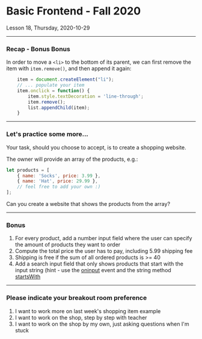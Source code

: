 <!-- .slide: id="lesson18" -->

# Basic Frontend - Fall 2020

Lesson 18, Thursday, 2020-10-29

---

### Recap - Bonus Bonus

In order to move a `<li>` to the bottom of its parent, we can first remove the item with `item.remove()`, and then append it again:

```js
    item = document.createElement("li");
    // ... populate your item
    item.onclick = function() {
        item.style.textDecoration = 'line-through';
        item.remove();
        list.appendChild(item);
    }
```

---

### Let's practice some more...

Your task, should you choose to accept, is to create a shopping website.

The owner will provide an array of the products, e.g.:

```js
let products = [
    { name: 'Socks', price: 3.99 },
    { name: 'Hat', price: 29.99 },
    // feel free to add your own :)
];
```

Can you create a website that shows the products from the array?

---

### Bonus

1. For every product, add a number input field where the user can specify the amount of products they want to order
1. Compute the total price the user has to pay, including 5.99 shipping fee
1. Shipping is free if the sum of all ordered products is >= 40
1. Add a search input field that only shows products that start with the input string (hint - use the [oninput](https://developer.mozilla.org/en-US/docs/Web/API/GlobalEventHandlers/oninput) event and the string method [startsWith](https://developer.mozilla.org/en-US/docs/Web/JavaScript/Reference/Global_Objects/String/startsWith)

---

### Please indicate your breakout room preference

1. I want to work more on last week's shopping item example
1. I want to work on the shop, step by step with teacher
1. I want to work on the shop by my own, just asking questions when I'm stuck
